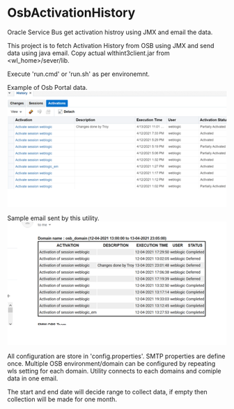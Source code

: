 # OsbActivationHistory
Oracle Service Bus get activation histroy using JMX and email the data.

This project is to fetch Activation History from OSB using JMX and send data using java email. Copy actual wlthint3client.jar from <wl_home>/sever/lib.

Execute 'run.cmd' or 'run.sh' as per environemnt. 

Example of Osb Portal data.
![Alt text](OsbPortal.png?raw=true "Title")

Sample email sent by this utility.
![Alt text](EmailData.png)

All configuration are store in 'config.properties'. SMTP properties are define once.
Multiple OSB environment/domain can be configured by repeating wls setting for each domain. Utility connects to each domains and comiple data in one email. 

The start and end date will decide range to collect data, if empty then collection will be made for one month. 
